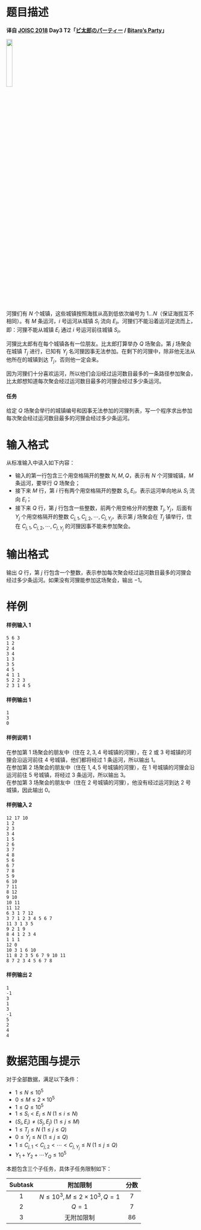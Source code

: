 
# 题目描述

**译自 [JOISC 2018](https://www.ioi-jp.org/camp/2018/2018-sp-tasks/index.html) Day3 T2「[ビ太郎のパーティー](https://www.ioi-jp.org/camp/2018/2018-sp-tasks/day3/bitaro.pdf) / [Bitaro’s Party](https://www.ioi-jp.org/camp/2018/2018-sp-tasks/day3/bitaro-en.pdf)」**

<img src="source/loj/2838/img/aHR0cHM6Ly9pLmxvbGkubmV0LzIwMTgvMTIvMDQvNWMwNjc0MWEzYWQyOS5wbmc=.png" width="18%">

河狸们有 $N$ 个城镇，这些城镇按照海拔从高到低依次编号为 $1\ldots N$（保证海拔互不相同）。有 $M$ 条运河，$i$ 号运河从城镇 $S_i$ 流向 $E_i$。河狸们不能沿着运河逆流而上，即：河狸不能从城镇 $E_i$ 通过 $i$ 号运河前往城镇 $S_i$。

河狸比太郎有在每个城镇各有一位朋友。比太郎打算举办 $Q$ 场聚会。第 $j$ 场聚会在城镇 $T_j$ 进行，已知有 $Y_j$ 名河狸因事无法参加。在剩下的河狸中，除非他无法从他所在的城镇到达 $T_j$，否则他一定会来。

因为河狸们十分喜欢运河，所以他们会沿经过运河数目最多的一条路径参加聚会，比太郎想知道每次聚会经过运河数目最多的河狸会经过多少条运河。

#### 任务
给定 $Q$ 场聚会举行的城镇编号和因事无法参加的河狸列表，写一个程序求出参加每次聚会经过运河数目最多的河狸会经过多少条运河。

# 输入格式

从标准输入中读入如下内容：
- 输入的第一行包含三个用空格隔开的整数 $N,M,Q$，表示有 $N$ 个河狸城镇，$M$ 条运河，要举行 $Q$ 场聚会；
- 接下来 $M$ 行，第 $i$ 行有两个用空格隔开的整数 $S_i,E_i$，表示运河单向地从 $S_i$ 流向 $E_i$；
- 接下来 $Q$ 行，第 $j$ 行包含一些整数，前两个用空格分开的整数 $T_j,Y_j$，后面有 $Y_j$ 个用空格隔开的整数 $C_{j,1},C_{j,2},\cdots ,C_{j,Y_j}$，表示第 $j$ 场聚会在 $T_j$ 镇举行，住在 $C_{j,1},C_{j,2},\cdots ,C_{j,Y_j}$ 的河狸因事不能来参加聚会。

# 输出格式

输出 $Q$ 行，第 $j$ 行包含一个整数，表示参加每次聚会经过运河数目最多的河狸会经过多少条运河。如果没有河狸能参加这场聚会，输出 $-1$。

# 样例

#### 样例输入 1
```plain
5 6 3
1 2
2 4
3 4
1 3
3 5
4 5
4 1 1
5 2 2 3
2 3 1 4 5
```
#### 样例输出 1
```plain
1
3
0
```
#### 样例说明 1
在参加第 $1$ 场聚会的朋友中（住在 $2,3,4$ 号城镇的河狸），在 $2$ 或 $3$ 号城镇的河狸会沿运河前往 $4$ 号城镇，他们都将经过 $1$ 条运河，所以输出 $1$。  
在参加第 $2$ 场聚会的朋友中（住在 $1,4,5$ 号城镇的河狸），在 $1$ 号城镇的河狸会沿运河前往 $5$ 号城镇，将经过 $3$ 条运河，所以输出 $3$。  
在参加第 $3$ 场聚会的朋友中（住在 $2$ 号城镇的河狸），他没有经过运河到达 $2$ 号城镇，因此输出 $0$。

#### 样例输入 2
```plain
12 17 10
1 2
2 3
3 4
1 5
2 6
3 7
4 8
5 6
6 7
7 8
5 9
6 10
7 11
8 12
9 10
10 11
11 12
6 3 1 7 12
3 7 1 2 3 4 5 6 7
11 3 1 3 5
9 2 1 9
8 4 1 2 3 4
1 1 1
12 0
10 3 1 6 10
11 8 2 3 5 6 7 9 10 11
8 7 2 3 4 5 6 7 8
```
#### 样例输出 2
```plain
1
-1
3
1
3
-1
5
2
4
4
```

# 数据范围与提示

对于全部数据，满足以下条件：
- $1\le N\le 10^5$
- $0\le M\le 2\times 10^5$
- $1\le Q\le 10^5$
- $1\le S_i\lt E_i\le N\ (1\le i\le N)$
- $(S_i,E_i)\neq (S_j,E_j)\ (1\le j\le M)$
- $1\le T_j\le N\ (1\le j\le Q)$
- $0\le Y_j\le N\ (1\le j\le Q)$
- $1\le C_{j,1}\lt C_{j,2}\lt \cdots \lt C_{j,Y_j}\le N\ (1\le j\le Q)$
- $Y_1+Y_2+\cdots Y_Q\le 10^5$

本题包含三个子任务，具体子任务限制如下：

| Subtask |             附加限制              | 分数 |
| :-----: | :-------------------------------: | :--: |
|   $1$   | $N\le 10^3,M\le 2\times 10^3,Q=1$ | $7$  |
|   $2$   |               $Q=1$               | $7$  |
|   $3$   |            无附加限制             | $86$ |




